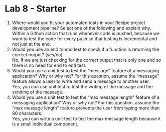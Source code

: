 # Lab 8 - Starter
1) Where would you fit your automated tests in your Recipe project development pipeline? Select one of the following and explain why.  
Within a Github action that runs whenever code is pushed, because we want to test the code for every push so that testing is incremental and not just at the end.
2) Would you use an end to end test to check if a function is returning the correct output? (yes/no)  
No, if we are just checking for the correct output that is only one end so there is no need for end to end test.
3) Would you use a unit test to test the “message” feature of a messaging application? Why or why not? For this question, assume the “message” feature allows a user to write and send a message to another user.  
Yes, you can use unit test to test the writing of the message and the sending of the message.
4) Would you use a unit test to test the “max message length” feature of a messaging application? Why or why not? For this question, assume the “max message length” feature prevents the user from typing more than 80 characters.  
Yes, you can write a unit test to test the max message length because it is a small individual component.
